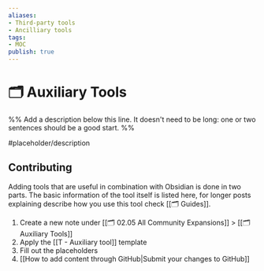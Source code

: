 ```yaml
---
aliases:
- Third-party tools
- Ancilliary tools
tags: 
- MOC
publish: true
---
```


# 🗂️ Auxiliary Tools

%% Add a description below this line. It doesn't need to be long: one or two sentences should be a good start. %%

#placeholder/description

## Contributing

Adding tools that are useful in combination with Obsidian is done in two parts. The basic information of the tool itself is listed here, for longer posts explaining describe how you use this tool check [[🗂️ Guides]].

1. Create a new note under [[🗂️ 02.05 All Community Expansions]] > [[🗂️ Auxiliary Tools]]
2. Apply the [[T - Auxiliary tool]] template
3. Fill out the placeholders
4. [[How to add content through GitHub|Submit your changes to GitHub]]
